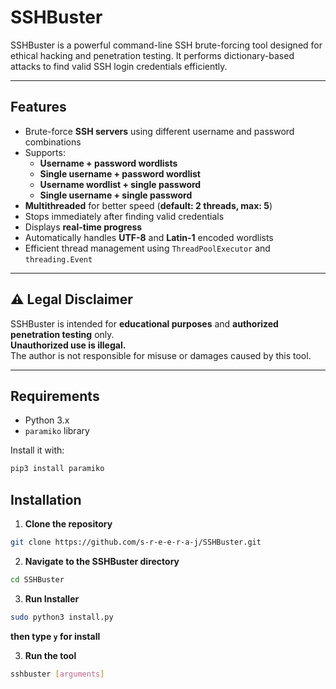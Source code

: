 # SSHBuster

SSHBuster is a powerful command-line SSH brute-forcing tool designed for ethical hacking and penetration testing. It performs dictionary-based attacks to find valid SSH login credentials efficiently.

---

## Features

- Brute-force **SSH servers** using different username and password combinations  
- Supports:
  - **Username + password wordlists**
  - **Single username + password wordlist**
  - **Username wordlist + single password**
  - **Single username + single password**
- **Multithreaded** for better speed (**default: 2 threads, max: 5**)
- Stops immediately after finding valid credentials
- Displays **real-time progress**
- Automatically handles **UTF-8** and **Latin-1** encoded wordlists
- Efficient thread management using `ThreadPoolExecutor` and `threading.Event`

---

## ⚠️ Legal Disclaimer

SSHBuster is intended for **educational purposes** and **authorized penetration testing** only.  
**Unauthorized use is illegal.**  
The author is not responsible for misuse or damages caused by this tool.

---

## Requirements

- Python 3.x
- `paramiko` library

Install it with:
```bash
pip3 install paramiko
```

## Installation
1. **Clone the repository** 
```bash
git clone https://github.com/s-r-e-e-r-a-j/SSHBuster.git
```

2. **Navigate to the SSHBuster directory**
```bash
cd SSHBuster
```
3. **Run Installer**
```bash
sudo python3 install.py
```
**then type `y` for install**

3. **Run the tool**

```bash
sshbuster [arguments]
```
